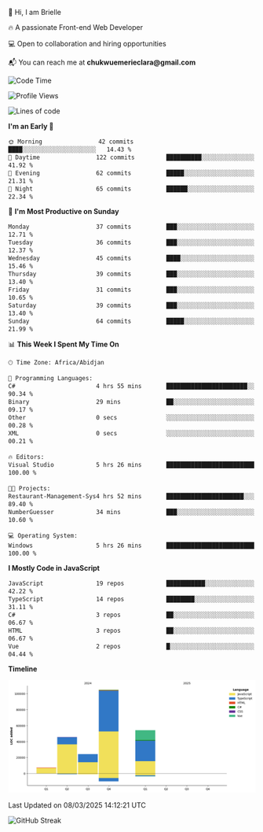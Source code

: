 <div align="left">
  <p>👋 Hi, I am Brielle</p>
  <p>🔥 A passionate Front-end Web Developer</p>
  <p>💻 Open to collaboration and hiring opportunities</p>
  <p>📬 You can reach me at <strong>chukwuemerieclara@gmail.com</strong></p>
</div>


 
 <!--START_SECTION:waka-->
![Code Time](http://img.shields.io/badge/Code%20Time-508%20hrs%2058%20mins-blue)

![Profile Views](http://img.shields.io/badge/Profile%20Views-18-blue)

![Lines of code](https://img.shields.io/badge/From%20Hello%20World%20I%27ve%20Written-235.9%20thousand%20lines%20of%20code-blue)

**I'm an Early 🐤** 

```text
🌞 Morning                42 commits          ████░░░░░░░░░░░░░░░░░░░░░   14.43 % 
🌆 Daytime                122 commits         ██████████░░░░░░░░░░░░░░░   41.92 % 
🌃 Evening                62 commits          █████░░░░░░░░░░░░░░░░░░░░   21.31 % 
🌙 Night                  65 commits          ██████░░░░░░░░░░░░░░░░░░░   22.34 % 
```
📅 **I'm Most Productive on Sunday** 

```text
Monday                   37 commits          ███░░░░░░░░░░░░░░░░░░░░░░   12.71 % 
Tuesday                  36 commits          ███░░░░░░░░░░░░░░░░░░░░░░   12.37 % 
Wednesday                45 commits          ████░░░░░░░░░░░░░░░░░░░░░   15.46 % 
Thursday                 39 commits          ███░░░░░░░░░░░░░░░░░░░░░░   13.40 % 
Friday                   31 commits          ███░░░░░░░░░░░░░░░░░░░░░░   10.65 % 
Saturday                 39 commits          ███░░░░░░░░░░░░░░░░░░░░░░   13.40 % 
Sunday                   64 commits          █████░░░░░░░░░░░░░░░░░░░░   21.99 % 
```


📊 **This Week I Spent My Time On** 

```text
🕑︎ Time Zone: Africa/Abidjan

💬 Programming Languages: 
C#                       4 hrs 55 mins       ███████████████████████░░   90.34 % 
Binary                   29 mins             ██░░░░░░░░░░░░░░░░░░░░░░░   09.17 % 
Other                    0 secs              ░░░░░░░░░░░░░░░░░░░░░░░░░   00.28 % 
XML                      0 secs              ░░░░░░░░░░░░░░░░░░░░░░░░░   00.21 % 

🔥 Editors: 
Visual Studio            5 hrs 26 mins       █████████████████████████   100.00 % 

🐱‍💻 Projects: 
Restaurant-Management-Sys4 hrs 52 mins       ██████████████████████░░░   89.40 % 
NumberGuesser            34 mins             ███░░░░░░░░░░░░░░░░░░░░░░   10.60 % 

💻 Operating System: 
Windows                  5 hrs 26 mins       █████████████████████████   100.00 % 
```

**I Mostly Code in JavaScript** 

```text
JavaScript               19 repos            ███████████░░░░░░░░░░░░░░   42.22 % 
TypeScript               14 repos            ████████░░░░░░░░░░░░░░░░░   31.11 % 
C#                       3 repos             ██░░░░░░░░░░░░░░░░░░░░░░░   06.67 % 
HTML                     3 repos             ██░░░░░░░░░░░░░░░░░░░░░░░   06.67 % 
Vue                      2 repos             █░░░░░░░░░░░░░░░░░░░░░░░░   04.44 % 
```



**Timeline**

![Lines of Code chart](https://raw.githubusercontent.com/Brielle28/Brielle28/main/assets/bar_graph.png)


 Last Updated on 08/03/2025 14:12:21 UTC
<!--END_SECTION:waka-->

![GitHub Streak](https://github-readme-streak-stats.herokuapp.com/?user=Brielle28)



